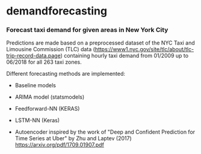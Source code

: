 # demandforecasting
### Forecast taxi demand for given areas in New York City 

Predictions are made based on a preprocessed dataset of the NYC Taxi and Limousine Commission (TLC) data (https://www1.nyc.gov/site/tlc/about/tlc-trip-record-data.page) containing hourly taxi demand from 01/2009 up to 06/2018 for all 263 taxi zones. 


Different forecasting methods are implemented:

- Baseline models

- ARIMA model (statsmodels)

- Feedforward-NN (KERAS)

- LSTM-NN (Keras)

- Autoencoder inspired by the work of "Deep and Confident Prediction for Time Series at Uber" by Zhu and Laptev (2017)
https://arxiv.org/pdf/1709.01907.pdf



